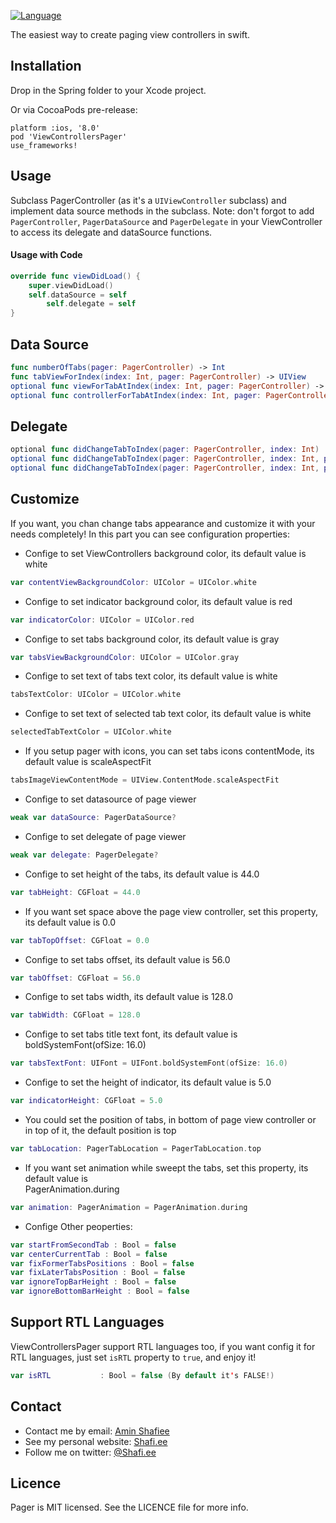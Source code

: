 
[![Language](https://img.shields.io/badge/swift-4.0-green.svg)](http://swift.org)

The easiest way to create paging view controllers in swift.

## Installation
Drop in the Spring folder to your Xcode project.

Or via CocoaPods pre-release:
```CocoaPods
platform :ios, '8.0'
pod 'ViewControllersPager'
use_frameworks!
```

## Usage

Subclass PagerController (as it's a `UIViewController` subclass) and implement data source methods in the subclass.
Note: don't forgot to add `PagerController`, `PagerDataSource` and `PagerDelegate` in your ViewController to access its delegate and dataSource functions.

#### Usage with Code

```Swift
override func viewDidLoad() {
	super.viewDidLoad()
	self.dataSource = self
        self.delegate = self
}
```
## Data Source

```Swift
func numberOfTabs(pager: PagerController) -> Int
func tabViewForIndex(index: Int, pager: PagerController) -> UIView
optional func viewForTabAtIndex(index: Int, pager: PagerController) -> UIView
optional func controllerForTabAtIndex(index: Int, pager: PagerController) -> UIViewController
```

## Delegate
```Swift
optional func didChangeTabToIndex(pager: PagerController, index: Int)
optional func didChangeTabToIndex(pager: PagerController, index: Int, previousIndex: Int)
optional func didChangeTabToIndex(pager: PagerController, index: Int, previousIndex: Int, swipe: Bool)
```

## Customize
If you want, you chan change tabs appearance and customize it with your needs completely! In this part you can see configuration properties:

* Confige to set ViewControllers background color, its default value is white
```Swift
var contentViewBackgroundColor: UIColor = UIColor.white
```
* Confige to set indicator background color, its default value is red
```Swift
var indicatorColor: UIColor = UIColor.red
```
* Confige to set tabs background color, its default value is gray 
```Swift
var tabsViewBackgroundColor: UIColor = UIColor.gray
```
* Confige to set text of tabs text color, its default value is white 
```Swift
tabsTextColor: UIColor = UIColor.white
```
* Confige to set text of selected tab text color, its default value is white 
```Swift
selectedTabTextColor = UIColor.white
```
* If you setup pager with icons, you can set tabs icons contentMode, its default value is scaleAspectFit 
```Swift
tabsImageViewContentMode = UIView.ContentMode.scaleAspectFit
```
* Confige to set datasource of page viewer 
```Swift
weak var dataSource: PagerDataSource?
```
* Confige to set delegate of page viewer 
```Swift
weak var delegate: PagerDelegate?
```
* Confige to set height of the tabs, its default value is 44.0 
```Swift
var tabHeight: CGFloat = 44.0
```
* If you want set space above the page view controller, set this property, its default value is 0.0 
```Swift
var tabTopOffset: CGFloat = 0.0
```
* Confige to set tabs offset, its default value is 56.0 
```Swift
var tabOffset: CGFloat = 56.0
```
* Confige to set tabs width, its default value is 128.0 
```Swift
var tabWidth: CGFloat = 128.0
```
* Confige to set tabs title text font, its default value is boldSystemFont(ofSize: 16.0) 
```Swift
var tabsTextFont: UIFont = UIFont.boldSystemFont(ofSize: 16.0)
```
* Confige to set the height of indicator, its default value is 5.0 
```Swift
var indicatorHeight: CGFloat = 5.0
```
* You could set the position of tabs, in bottom of page view controller or in top of it, the default position is top 
```Swift
var tabLocation: PagerTabLocation = PagerTabLocation.top
```
* If you want set animation while sweept the tabs, set this property, its default value is  
PagerAnimation.during 
```Swift
var animation: PagerAnimation = PagerAnimation.during
```
* Confige Other peoperties: 
```Swift
var startFromSecondTab : Bool = false
var centerCurrentTab : Bool = false
var fixFormerTabsPositions : Bool = false
var fixLaterTabsPosition : Bool = false
var ignoreTopBarHeight : Bool = false
var ignoreBottomBarHeight : Bool = false
```

## Support RTL Languages
ViewControllersPager support RTL languages too, if you want config it for RTL languages, just set `isRTL` property to `true`, and enjoy it!
```Swift
var isRTL			: Bool = false (By default it's FALSE!)
```

## Contact
- Contact me by email: [Amin Shafiee](mailto:amin@shafi.ee) 
- See my personal website: [Shafi.ee](http://www.shafi.ee)
- Follow me on twitter: [@Shafi.ee](http://twitter.com/shafi.ee)



## Licence
Pager is MIT licensed. See the LICENCE file for more info.
